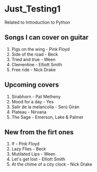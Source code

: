 # Just_Testing1
Related to Introduction to Python

## Songs I can cover on guitar
1. Pigs on the wing - Pink Floyd
2. Side of the road - Beck
3. Tried and true - Ween
4. Clementine - Elliott Smith
5. Free ride - Nick Drake

## Upcoming covers
1. Sirabhorn - Pat Metheny
2. Mood for a day - Yes
3. Salir de la melancolía - Serú Girán
4. Plateau - Nirvana
5. The Sage - Emerson, Lake & Palmer

## New from the firt ones
1. If - Pink Floyd
2. Lazy Flies - Beck
3. Mutilated Lips - Ween
4. Let's get lost - Elliott Smith
5. At the chime of a city clock - Nick Drake
